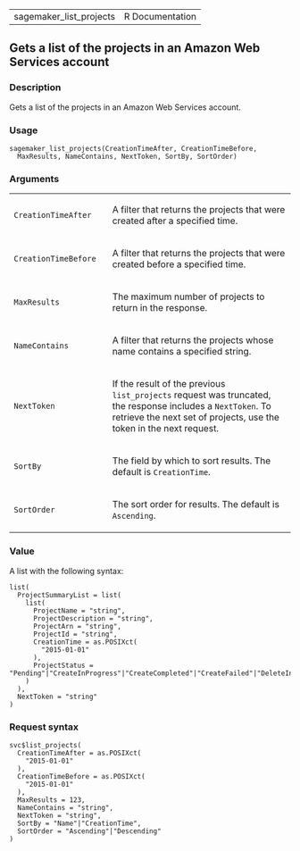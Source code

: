 <table style="width: 100%;">
<tbody>
<tr class="odd">
<td>sagemaker_list_projects</td>
<td style="text-align: right;">R Documentation</td>
</tr>
</tbody>
</table>

## Gets a list of the projects in an Amazon Web Services account

### Description

Gets a list of the projects in an Amazon Web Services account.

### Usage

    sagemaker_list_projects(CreationTimeAfter, CreationTimeBefore,
      MaxResults, NameContains, NextToken, SortBy, SortOrder)

### Arguments

<table>
<colgroup>
<col style="width: 35%" />
<col style="width: 65%" />
</colgroup>
<tbody>
<tr class="odd">
<td><code
id="sagemaker_list_projects_:_CreationTimeAfter">CreationTimeAfter</code></td>
<td><p>A filter that returns the projects that were created after a
specified time.</p></td>
</tr>
<tr class="even">
<td><code
id="sagemaker_list_projects_:_CreationTimeBefore">CreationTimeBefore</code></td>
<td><p>A filter that returns the projects that were created before a
specified time.</p></td>
</tr>
<tr class="odd">
<td><code
id="sagemaker_list_projects_:_MaxResults">MaxResults</code></td>
<td><p>The maximum number of projects to return in the
response.</p></td>
</tr>
<tr class="even">
<td><code
id="sagemaker_list_projects_:_NameContains">NameContains</code></td>
<td><p>A filter that returns the projects whose name contains a
specified string.</p></td>
</tr>
<tr class="odd">
<td><code id="sagemaker_list_projects_:_NextToken">NextToken</code></td>
<td><p>If the result of the previous <code>list_projects</code> request
was truncated, the response includes a <code>NextToken</code>. To
retrieve the next set of projects, use the token in the next
request.</p></td>
</tr>
<tr class="even">
<td><code id="sagemaker_list_projects_:_SortBy">SortBy</code></td>
<td><p>The field by which to sort results. The default is
<code>CreationTime</code>.</p></td>
</tr>
<tr class="odd">
<td><code id="sagemaker_list_projects_:_SortOrder">SortOrder</code></td>
<td><p>The sort order for results. The default is
<code>Ascending</code>.</p></td>
</tr>
</tbody>
</table>

### Value

A list with the following syntax:

    list(
      ProjectSummaryList = list(
        list(
          ProjectName = "string",
          ProjectDescription = "string",
          ProjectArn = "string",
          ProjectId = "string",
          CreationTime = as.POSIXct(
            "2015-01-01"
          ),
          ProjectStatus = "Pending"|"CreateInProgress"|"CreateCompleted"|"CreateFailed"|"DeleteInProgress"|"DeleteFailed"|"DeleteCompleted"|"UpdateInProgress"|"UpdateCompleted"|"UpdateFailed"
        )
      ),
      NextToken = "string"
    )

### Request syntax

    svc$list_projects(
      CreationTimeAfter = as.POSIXct(
        "2015-01-01"
      ),
      CreationTimeBefore = as.POSIXct(
        "2015-01-01"
      ),
      MaxResults = 123,
      NameContains = "string",
      NextToken = "string",
      SortBy = "Name"|"CreationTime",
      SortOrder = "Ascending"|"Descending"
    )
